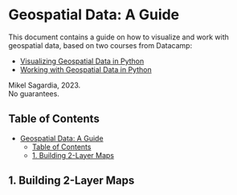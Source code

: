 # Geospatial Data: A Guide

This document contains a guide on how to visualize and work with geospatial data, based on two courses from Datacamp:

- [Visualizing Geospatial Data in Python](https://app.datacamp.com/learn/courses/visualizing-geospatial-data-in-python)
- [Working with Geospatial Data in Python](https://app.datacamp.com/learn/courses/working-with-geospatial-data-in-python)

Mikel Sagardia, 2023.  
No guarantees.

## Table of Contents

- [Geospatial Data: A Guide](#geospatial-data-a-guide)
  - [Table of Contents](#table-of-contents)
  - [1. Building 2-Layer Maps](#1-building-2-layer-maps)


## 1. Building 2-Layer Maps